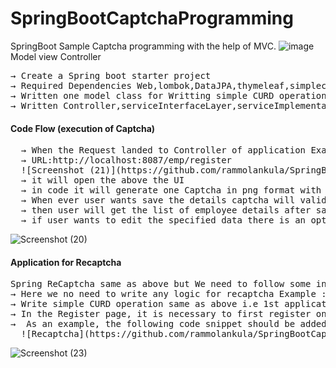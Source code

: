 # SpringBootCaptchaProgramming
SpringBoot Sample Captcha programming with the help of MVC.
![image](https://github.com/rammolankula/SpringBootCaptchaProgramming/assets/53596726/d2229590-ae5d-49df-b8af-54c35f9df695)
Model view Controller
<pre>
&#8594; Create a Spring boot starter project
&#8594; Required Dependencies Web,lombok,DataJPA,thymeleaf,simplecaptcha,MySql Connector
&#8594; Written one model class for Writting simple CURD operations
&#8594; Written Controller,serviceInterfaceLayer,serviceImplementationLayer, captchaUtil,repoInterface
</pre>
#### Code Flow (execution of Captcha)
<pre>
  &#8594; When the Request landed to Controller of application Example 
  &#8594; URL:http://localhost:8087/emp/register
  ![Screenshot (21)](https://github.com/rammolankula/SpringBootCaptchaProgramming/assets/53596726/c8594b2c-e171-43c7-9ab1-8c0c612f746f)
  &#8594; it will open the above the UI
  &#8594; in code it will generate one Captcha in png format with specified mirgins and we are storing in data base
  &#8594; When ever user wants save the details captcha will validated if not we are giving the invalid captcha error exception
  &#8594; then user will get the list of employee details after saving.
  &#8594; if user wants to edit the specified data there is an option for edit user need to give the captcha for edit
</pre>
![Screenshot (20)](https://github.com/rammolankula/SpringBootCaptchaProgramming/assets/53596726/57cfe94e-737e-4a03-9fa6-e43d72fdde25)


#### Application for Recaptcha
<pre>
Spring ReCaptcha same as above but We need to follow some instructions like site-Key and seceret-key for using reCaptcha
&#8594; Here we no need to write any logic for recaptcha Example :in Service Layer or Controller no need to write
&#8594; Write simple CURD operation same as above i.e 1st application
&#8594; In the Register page, it is necessary to first register on the reCAPTCHA portal before incorporating the secret key. 
&#8594;  As an example, the following code snippet should be added to the Register page after obtaining the required registration on the reCAPTCHA portal.
  ![Recaptcha](https://github.com/rammolankula/SpringBootCaptchaProgramming/assets/53596726/cc9400ab-873a-47d8-bfc5-efc2bbb5e51f)
</pre>
![Screenshot (23)](https://github.com/rammolankula/SpringBootCaptchaProgramming/assets/53596726/dbb82228-83f1-4630-83e1-4776c09c1f08)
